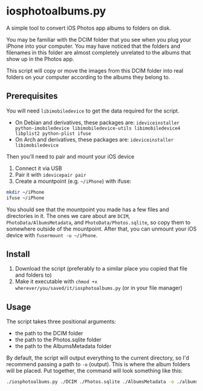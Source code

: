 # iosphotoalbums.py
A simple tool to convert iOS Photos app albums to folders on disk.

You may be familiar with the DCIM folder that you see when you plug your iPhone into your computer. You may have noticed that the folders and filenames in this folder are almost completely unrelated to the albums that show up in the Photos app.

This script will copy or move the images from this DCIM folder into real folders on your computer according to the albums they belong to.

## Prerequisites
You will need `libimobiledevice` to get the data required for the script.
- On Debian and derivatives, these packages are: `ideviceinstaller python-imobiledevice libimobiledevice-utils libimobiledevice4 libplist2 python-plist ifuse`
- On Arch and derivatives, these packages are: `ideviceinstaller libimobiledevice`

Then you'll need to pair and mount your iOS device
1. Connect it via USB
2. Pair it with `idevicepair pair`
3. Create a mountpoint (e.g. `~/iPhone`) with ifuse:
```bash
mkdir ~/iPhone
ifuse ~/iPhone
```

You should see that the mountpoint you made has a few files and directories in it. The ones we care about are `DCIM`, `PhotoData/AlbumsMetadata`, and `PhotoData/Photos.sqlite`, so copy them to somewhere outside of the mountpoint. After that, you can unmount your iOS device with `fusermount -u ~/iPhone`.

## Install
1. Download the script (preferably to a similar place you copied that file and folders to)
2. Make it executable with `chmod +x wherever/you/saved/it/iosphotoalbums.py` (or in your file manager)

## Usage
The script takes three positional arguments:
- the path to the DCIM folder
- the path to the Photos.sqlite folder
- the path to the AlbumsMetadata folder

By default, the script will output everything to the current directory, so I'd recommend passing a path to `-o` (output). This is where the album folders will be placed. Put together, the command will look something like this:
```bash
./iosphotoalbums.py ./DCIM ./Photos.sqlite ./AlbumsMetadata -o ./albums
```
